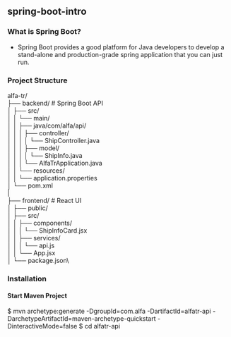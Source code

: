 ## spring-boot-intro

### What is Spring Boot?

- Spring Boot provides a good platform for Java developers to develop a stand-alone and production-grade spring application that you can just run.

### Project Structure

alfa-tr/\
├── backend/ # Spring Boot API\
│ ├── src/\
│ │ └── main/\
│ │ ├── java/com/alfa/api/\
│ │ │ ├── controller/\
│ │ │ │ └── ShipController.java\
│ │ │ ├── model/\
│ │ │ │ └── ShipInfo.java\
│ │ │ └── AlfaTrApplication.java\
│ │ └── resources/\
│ │ └── application.properties\
│ └── pom.xml\
|\
├── frontend/ # React UI\
│ ├── public/\
│ ├── src/\
│ │ ├── components/\
│ │ │ └── ShipInfoCard.jsx\
│ │ ├── services/\
│ │ │ └── api.js\
│ │ └── App.jsx\
│ └── package.json\

### Installation

#### Start Maven Project

$ mvn archetype:generate -DgroupId=com.alfa -DartifactId=alfatr-api -DarchetypeArtifactId=maven-archetype-quickstart -DinteractiveMode=false
$ cd alfatr-api
